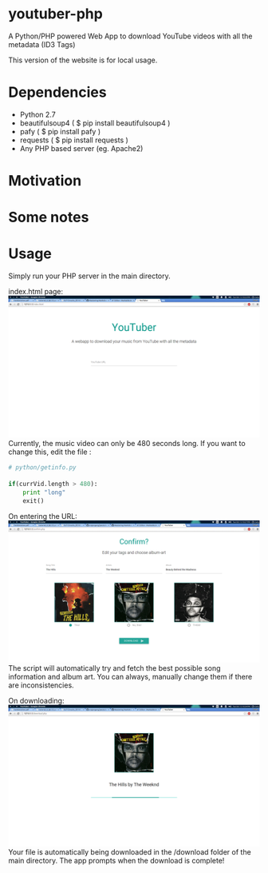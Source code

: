 # youtuber-php
A Python/PHP powered Web App to download YouTube videos with all the metadata (ID3 Tags)

This version of the website is for local usage. 

# Dependencies

* Python 2.7
* beautifulsoup4 ( $ pip install beautifulsoup4 )
* pafy           ( $ pip install pafy )
* requests       ( $ pip install requests )
* Any PHP based server (eg. Apache2)

# Motivation

# Some notes

# Usage

Simply run your PHP server in the main directory.

index.html page:
![GitHub Logo](/images/index.png)
Currently, the music video can only be 480 seconds long. If you want to change this, edit the file :
```python
# python/getinfo.py

if(currVid.length > 480):
	print "long"
	exit()
```

On entering the URL:
![GitHub Logo](/images/confirm.png)
The script will automatically try and fetch the best possible song information and album art. You can always, manually change them if there are inconsistencies.

On downloading:
![GitHub Logo](/images/dl.png)
Your file is automatically being downloaded in the /download folder of the main directory. The app prompts when the download is complete!